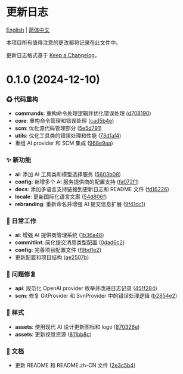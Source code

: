 # 更新日志

[English](CHANGELOG.md) | [简体中文](CHANGELOG.zh-CN.md)

本项目所有值得注意的更改都将记录在此文件中。

更新日志格式基于 [Keep a Changelog](https://keepachangelog.com/zh-CN/1.0.0/)。

# 0.1.0 (2024-12-10)

### ♻ 代码重构

* **commands**: 重构命令处理逻辑并优化错误处理 ([d708190](https://github.com/littleCareless/dish-ai-commit/commit/d708190))
* **core**: 重构命令管理和错误处理 ([cad5b4e](https://github.com/littleCareless/dish-ai-commit/commit/cad5b4e))
* **scm**: 优化源代码管理部分 ([5e5d791](https://github.com/littleCareless/dish-ai-commit/commit/5e5d791))
* **utils**: 优化工具类的错误处理和性能 ([73dfaf4](https://github.com/littleCareless/dish-ai-commit/commit/73dfaf4))
* 重组 AI provider 和 SCM 集成 ([968e9aa](https://github.com/littleCareless/dish-ai-commit/commit/968e9aa))

### ✨ 新功能

* **ai**: 添加 AI 工具类和模型选择服务 ([5603b08](https://github.com/littleCareless/dish-ai-commit/commit/5603b08))
* **config**: 新增多个 AI 服务提供商的配置支持 ([fa072f1](https://github.com/littleCareless/dish-ai-commit/commit/fa072f1))
* **docs**: 添加多语言支持链接到更新日志和 README 文件 ([fd16226](https://github.com/littleCareless/dish-ai-commit/commit/fd16226))
* **locale**: 更新国际化语言文案 ([54d806f](https://github.com/littleCareless/dish-ai-commit/commit/54d806f))
* **rebranding**: 重新命名并增强 AI 提交信息扩展 ([9f41dc1](https://github.com/littleCareless/dish-ai-commit/commit/9f41dc1))

### 🎫 日常工作

* **ai**: 增强 AI 提供商管理系统 ([1b36a48](https://github.com/littleCareless/dish-ai-commit/commit/1b36a48))
* **commitlint**: 简化提交消息类型配置 ([0dad6c2](https://github.com/littleCareless/dish-ai-commit/commit/0dad6c2))
* **config**: 完善项目配置文件 ([f9bd1e2](https://github.com/littleCareless/dish-ai-commit/commit/f9bd1e2))
* 更新配置和项目结构 ([ae2507b](https://github.com/littleCareless/dish-ai-commit/commit/ae2507b))

### 🐛 问题修复

* **api**: 规范化 OpenAI provider 枚举并改进日志记录 ([451f284](https://github.com/littleCareless/dish-ai-commit/commit/451f284))
* **scm**: 修复 GitProvider 和 SvnProvider 中的错误处理逻辑 ([b2854e2](https://github.com/littleCareless/dish-ai-commit/commit/b2854e2))

### 💄 样式

* **assets**: 使用现代 AI 设计更新图标和 logo ([870326e](https://github.com/littleCareless/dish-ai-commit/commit/870326e))
* **assets**: 更新视觉资源 ([811bb8c](https://github.com/littleCareless/dish-ai-commit/commit/811bb8c))

### 📝 文档

* 更新 README 和 README.zh-CN 文件 ([2e3c5b4](https://github.com/littleCareless/dish-ai-commit/commit/2e3c5b4))
